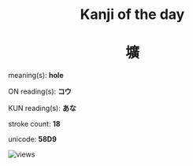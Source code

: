 <h1 align="center">Kanji of the day</h1>
<h1 align="center">壙</h1>
<p align="left">meaning(s): <b>hole</b></p>
<p align="left">ON reading(s): <b>コウ</b></p>
<p align="left">KUN reading(s): <b>あな</b></p>
<p align="left">stroke count: <b>18</b></p>
<p align="left">unicode: <b>58D9</b></p>
<p align="left"><img src="https://komarev.com/ghpvc/?username=tristanwagner-kanjioftheday&label=Views&color=0e75b6&style=flat" alt="views"/></p>
